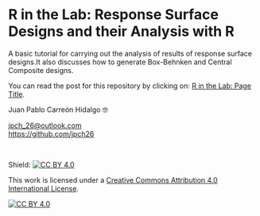 R in the Lab: Response Surface Designs and their Analysis with R 
================
A basic tutorial for carrying out the analysis of results of response surface designs.It also discusses how to generate Box-Behnken and Central Composite designs.  

You can read the post for this repository by clicking on: <a href="https://r-inthelab.net/2022/06/15/response-surface-designs-and-their-analysis-with-r/">R in the Lab: Page Title</a>.

Juan Pablo Carreón Hidalgo 🤓

<jpch_26@outlook.com>  
<https://github.com/jpch26>

 

Shield: [![CC BY 4.0][cc-by-shield]][cc-by]

This work is licensed under a
[Creative Commons Attribution 4.0 International License][cc-by].

[![CC BY 4.0][cc-by-image]][cc-by]

[cc-by]: http://creativecommons.org/licenses/by/4.0/
[cc-by-image]: https://i.creativecommons.org/l/by/4.0/88x31.png
[cc-by-shield]: https://img.shields.io/badge/License-CC%20BY%204.0-lightgrey.svg
